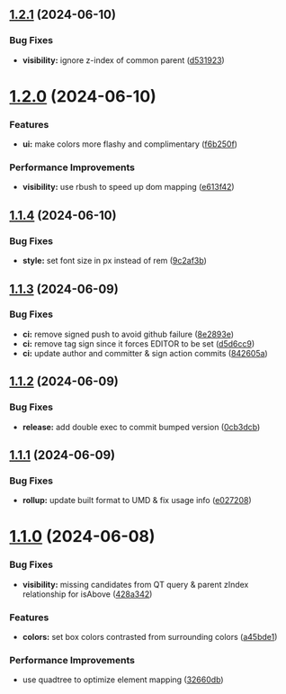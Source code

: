 ## [1.2.1](https://github.com/brewcoua/web-som/compare/v1.2.0...v1.2.1) (2024-06-10)


### Bug Fixes

* **visibility:** ignore z-index of common parent ([d531923](https://github.com/brewcoua/web-som/commit/d5319233952cc22cbda55cac786912e4adeb5d27))

# [1.2.0](https://github.com/brewcoua/web-som/compare/v1.1.4...v1.2.0) (2024-06-10)


### Features

* **ui:** make colors more flashy and complimentary ([f6b250f](https://github.com/brewcoua/web-som/commit/f6b250f2f3c29e94848c86f50979c6635035cbbd))


### Performance Improvements

* **visibility:** use rbush to speed up dom mapping ([e613f42](https://github.com/brewcoua/web-som/commit/e613f429683dde67fb403f6cef2a24a1e476211e))

## [1.1.4](https://github.com/brewcoua/web-som/compare/v1.1.3...v1.1.4) (2024-06-10)


### Bug Fixes

* **style:** set font size in px instead of rem ([9c2af3b](https://github.com/brewcoua/web-som/commit/9c2af3b6e832a0fc71d4d12569c6c249ed4e835f))

## [1.1.3](https://github.com/brewcoua/web-som/compare/v1.1.2...v1.1.3) (2024-06-09)


### Bug Fixes

* **ci:** remove signed push to avoid github failure ([8e2893e](https://github.com/brewcoua/web-som/commit/8e2893ec6c824647308870fcc44c0fdfc5c26a17))
* **ci:** remove tag sign since it forces EDITOR to be set ([d5d6cc9](https://github.com/brewcoua/web-som/commit/d5d6cc9b0d35bed2f0938001fe323caed3265ed5))
* **ci:** update author and committer & sign action commits ([842605a](https://github.com/brewcoua/web-som/commit/842605a65dc9c7eb07e8a48f1c62115c39fa9175))

## [1.1.2](https://github.com/brewcoua/web-som/compare/v1.1.1...v1.1.2) (2024-06-09)


### Bug Fixes

* **release:** add double exec to commit bumped version ([0cb3dcb](https://github.com/brewcoua/web-som/commit/0cb3dcbac61d0860698dac829fd346eba8c31b75))

## [1.1.1](https://github.com/brewcoua/web-som/compare/v1.1.0...v1.1.1) (2024-06-09)


### Bug Fixes

* **rollup:** update built format to UMD & fix usage info ([e027208](https://github.com/brewcoua/web-som/commit/e027208ef1f3f7ac069dddbcb9a55619c0360e49))

# [1.1.0](https://github.com/brewcoua/web-som/compare/v1.0.0...v1.1.0) (2024-06-08)


### Bug Fixes

* **visibility:** missing candidates from QT query & parent zIndex relationship for isAbove ([428a342](https://github.com/brewcoua/web-som/commit/428a3423b605dd7b0004eb9013dc965fd9abac58))


### Features

* **colors:** set box colors contrasted from surrounding colors ([a45bde1](https://github.com/brewcoua/web-som/commit/a45bde1d1f70f782b77d709b873d76e408a597e6))


### Performance Improvements

* use quadtree to optimize element mapping ([32660db](https://github.com/brewcoua/web-som/commit/32660dbda7394a0e8719f8a7ad10daaaadd7e710))
